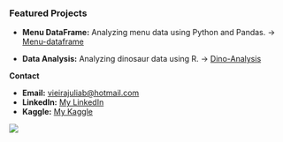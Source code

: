 ### Featured Projects

* **Menu DataFrame:** Analyzing menu data using Python and Pandas. ->  [Menu-dataframe](https://github.com/juliaaviee/menu-dataframe)

* **Data Analysis:** Analyzing dinosaur data using R. -> [Dino-Analysis](https://github.com/juliaaviee/Dino-Analysis)


 **Contact**
* **Email:** vieirajuliab@hotmail.com
* **LinkedIn:** [My LinkedIn](https://www.linkedin.com/in/juliaaviee/)
* **Kaggle:** [My Kaggle](https://www.kaggle.com/jliabvie)




<div align="left">
  <img src="https://github-readme-stats.vercel.app/api/top-langs/?username=juliaaviee&theme=graywhite&show_icons=true&hide_border=true&layout=compact"  />
 
